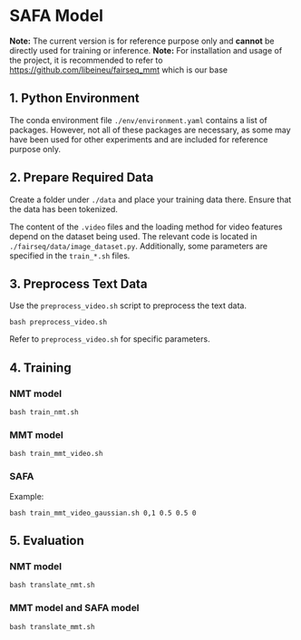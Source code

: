 # SAFA Model

**Note:** The current version is for reference purpose only and **cannot** be directly used for training or inference.
**Note:** For installation and usage of the project, it is recommended to refer to https://github.com/libeineu/fairseq_mmt which is our base

## 1. Python Environment
The conda environment file `./env/environment.yaml` contains a list of packages. However, not all of these packages are necessary, as some may have been used for other experiments and are included for reference purpose only.

## 2. Prepare Required Data
Create a folder under `./data` and place your training data there. Ensure that the data has been tokenized.

The content of the `.video` files and the loading method for video features depend on the dataset being used. The relevant code is located in `./fairseq/data/image_dataset.py`. Additionally, some parameters are specified in the `train_*.sh` files.

## 3. Preprocess Text Data
Use the `preprocess_video.sh` script to preprocess the text data.

```
bash preprocess_video.sh
```

Refer to `preprocess_video.sh` for specific parameters.

## 4. Training
### NMT model
```
bash train_nmt.sh
```

### MMT model
```
bash train_mmt_video.sh
```

### SAFA
Example:
```
bash train_mmt_video_gaussian.sh 0,1 0.5 0.5 0
```

## 5. Evaluation
### NMT model
```
bash translate_nmt.sh
```

### MMT model and SAFA model
```
bash translate_mmt.sh
```
